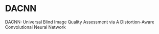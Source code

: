 # DACNN
DACNN: Universal Blind Image Quality Assessment via A Distortion-Aware Convolutional Neural Network
